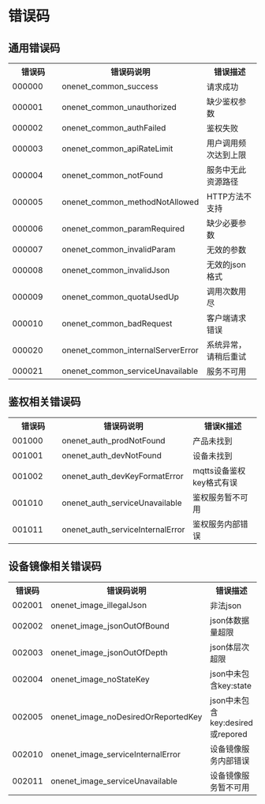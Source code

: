 # 错误码

## 通用错误码

<table>
<tr><th width="20%">错误码</th><th>错误码说明</th><th>错误描述</th></tr>
<tr><td>000000</td><td>onenet_common_success</td><td>请求成功</td></tr>
<tr><td>000001</td><td>onenet_common_unauthorized</td><td>缺少鉴权参数</td></tr>
<tr><td>000002</td><td>onenet_common_authFailed</td><td>鉴权失败</td></tr>
<tr><td>000003</td><td>onenet_common_apiRateLimit</td><td>用户调用频次达到上限</td></tr>
<tr><td>000004</td><td>onenet_common_notFound</td><td>服务中无此资源路径</td></tr>
<tr><td>000005</td><td>onenet_common_methodNotAllowed</td><td>HTTP方法不支持</td></tr>
<tr><td>000006</td><td>onenet_common_paramRequired</td><td>缺少必要参数</td></tr>
<tr><td>000007</td><td>onenet_common_invalidParam</td><td>无效的参数</td></tr>
<tr><td>000008</td><td>onenet_common_invalidJson</td><td>无效的json格式</td></tr>
<tr><td>000009</td><td>onenet_common_quotaUsedUp</td><td>调用次数用尽</td></tr>
<tr><td>000010</td><td>onenet_common_badRequest</td><td>客户端请求错误</td></tr>
<tr><td>000020</td><td>onenet_common_internalServerError</td><td>系统异常，请稍后重试</td></tr>
<tr><td>000021</td><td>onenet_common_serviceUnavailable</td><td>服务不可用</td></tr>
</table>

## 鉴权相关错误码
<table>
<tr><th width="20%">错误码</th><th>错误码说明</th><th>错误K描述</th></tr>
<tr><td>001000</td><td>onenet_auth_prodNotFound</td><td>产品未找到</td></tr>
<tr><td>001001</td><td>onenet_auth_devNotFound</td><td>设备未找到</td></tr>
<tr><td>001002</td><td>onenet_auth_devKeyFormatError</td><td>mqtts设备鉴权key格式有误</td></tr>
<tr><td>001010</td><td>onenet_auth_serviceUnavailable</td><td>鉴权服务暂不可用</td></tr>
<tr><td>001011</td><td>onenet_auth_serviceInternalError</td><td>鉴权服务内部错误</td></tr>
</table>

## 设备镜像相关错误码
<table>
<tr><th width="20%">错误码</th><th>错误码说明</th><th>错误描述</th></tr>
<tr><td>002001</td><td>onenet_image_illegalJson</td><td>非法json</td></tr>
<tr><td>002002</td><td>onenet_image_jsonOutOfBound</td><td>json体数据量超限</td></tr>
<tr><td>002003</td><td>onenet_image_jsonOutOfDepth</td><td>json体层次超限</td></tr>
<tr><td>002004</td><td>onenet_image_noStateKey</td><td>json中未包含key:state</td></tr>
<tr><td>002005</td><td>onenet_image_noDesiredOrReportedKey</td><td>json中未包含key:desired或repored</td></tr>
<tr><td>002010</td><td>onenet_image_serviceInternalError</td><td>设备镜像服务内部错误</td></tr>
<tr><td>002011</td><td>onenet_image_serviceUnavailable</td><td>设备镜像服务暂不可用</td></tr>
</table>

